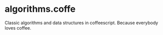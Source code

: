 algorithms.coffe
================

Classic algorithms and data structures in coffeescript. Because everybody loves coffee.
